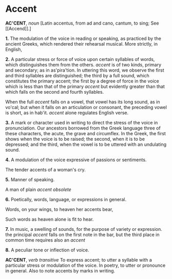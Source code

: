 # Accent

**AC'CENT**, _noun_ \[Latin accentus, from ad and cano, cantum, to sing; See [[Accend]].\]

**1.** The modulation of the voice in reading or speaking, as practiced by the ancient Greeks, which rendered their rehearsal musical. More strictly, in English,

**2.** A particular stress or force of voice upon certain syllables of words, which distinguishes them from the others. _accent_ is of two kinds, primary and secondary; as in as'pira'tion. In uttering this word, we observe the first and third syllables are distinguished; the third by a full sound, which constitutes the primary accent; the first by a degree of force in the voice which is less than that of the primary _accent_ but evidently greater than that which falls on the second and fourth syllables.

When the full _accent_ falls on a vowel, that vowel has its long sound, as in vo'cal; but when it falls on an articulation or consonant, the preceding vowel is short, as in hab'it. _accent_ alone regulates English verse.

**3.** A mark or character used in writing to direct the stress of the voice in pronunciation. Our ancestors borrowed from the Greek language three of these characters, the acute, the grave and circumflex. In the Greek, the first shows when the voice is to be raised; the second, when it is to be depressed; and the third, when the vowel is to be uttered with an undulating sound.

**4.** A modulation of the voice expressive of passions or sentiments.

The tender accents of a woman's cry.

**5.** Manner of speaking.

A man of plain _accent_ _obsolete_

**6.** Poetically, words, language, or expressions in general.

Words, on your wings, to heaven her accents bear,

Such words as heaven alone is fit to hear.

**7.** In music, a swelling of sounds, for the purpose of variety or expression. the principal _accent_ falls on the first note in the bar, but the third place in common time requires also an _accent_

**8.** A peculiar tone or inflection of voice.

**AC'CENT**, _verb transitive_ To express accent; to utter a syllable with a particular stress or modulation of the voice. In poetry, to utter or pronounce in general. Also to note accents by marks in writing.